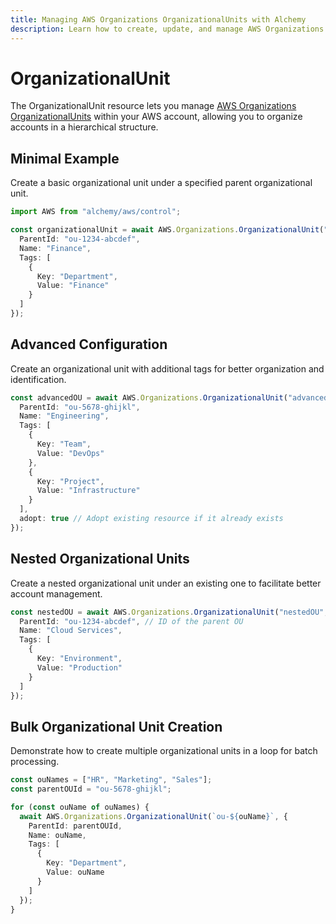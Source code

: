 ```yaml
---
title: Managing AWS Organizations OrganizationalUnits with Alchemy
description: Learn how to create, update, and manage AWS Organizations OrganizationalUnits using Alchemy Cloud Control.
---
```


# OrganizationalUnit

The OrganizationalUnit resource lets you manage [AWS Organizations OrganizationalUnits](https://docs.aws.amazon.com/organizations/latest/userguide/) within your AWS account, allowing you to organize accounts in a hierarchical structure.

## Minimal Example

Create a basic organizational unit under a specified parent organizational unit.

```ts
import AWS from "alchemy/aws/control";

const organizationalUnit = await AWS.Organizations.OrganizationalUnit("basicOU", {
  ParentId: "ou-1234-abcdef",
  Name: "Finance",
  Tags: [
    {
      Key: "Department",
      Value: "Finance"
    }
  ]
});
```

## Advanced Configuration

Create an organizational unit with additional tags for better organization and identification.

```ts
const advancedOU = await AWS.Organizations.OrganizationalUnit("advancedOU", {
  ParentId: "ou-5678-ghijkl",
  Name: "Engineering",
  Tags: [
    {
      Key: "Team",
      Value: "DevOps"
    },
    {
      Key: "Project",
      Value: "Infrastructure"
    }
  ],
  adopt: true // Adopt existing resource if it already exists
});
```

## Nested Organizational Units

Create a nested organizational unit under an existing one to facilitate better account management.

```ts
const nestedOU = await AWS.Organizations.OrganizationalUnit("nestedOU", {
  ParentId: "ou-1234-abcdef", // ID of the parent OU
  Name: "Cloud Services",
  Tags: [
    {
      Key: "Environment",
      Value: "Production"
    }
  ]
});
```

## Bulk Organizational Unit Creation

Demonstrate how to create multiple organizational units in a loop for batch processing.

```ts
const ouNames = ["HR", "Marketing", "Sales"];
const parentOUId = "ou-5678-ghijkl";

for (const ouName of ouNames) {
  await AWS.Organizations.OrganizationalUnit(`ou-${ouName}`, {
    ParentId: parentOUId,
    Name: ouName,
    Tags: [
      {
        Key: "Department",
        Value: ouName
      }
    ]
  });
}
```